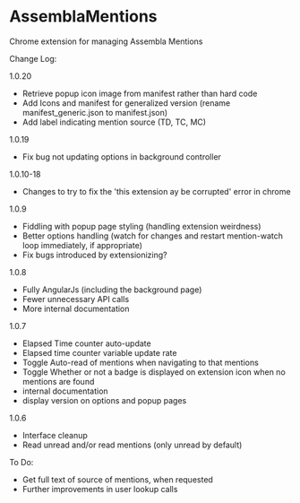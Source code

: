# AssemblaMentions
Chrome extension for managing Assembla Mentions

Change Log:

1.0.20
 - Retrieve popup icon image from manifest rather than hard code
 - Add Icons and manifest for generalized version (rename manifest_generic.json to manifest.json)
 - Add label indicating mention source (TD, TC, MC)


1.0.19
 - Fix bug not updating options in background controller

1.0.10-18
 - Changes to try to fix the 'this extension ay be corrupted' error in chrome

1.0.9
 - Fiddling with popup page styling (handling extension weirdness)
 - Better options handling (watch for changes and restart mention-watch loop immediately, if appropriate)
 - Fix bugs introduced by extensionizing?

1.0.8
 - Fully AngularJs (including the background page)
 - Fewer unnecessary API calls
 - More internal documentation

1.0.7
 - Elapsed Time counter auto-update
 - Elapsed time counter variable update rate
 - Toggle Auto-read of mentions when navigating to that mentions
 - Toggle Whether or not a badge is displayed on extension icon when no mentions are found
 - internal documentation
 - display version on options and popup pages

1.0.6
 - Interface cleanup
 - Read unread and/or read mentions (only unread by default)

 To Do:
  - Get full text of source of mentions, when requested
  - Further improvements in user lookup calls
